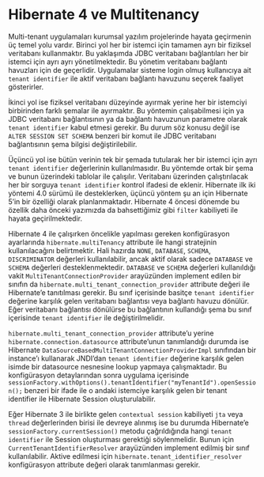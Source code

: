 # Hibernate 4 ve Multitenancy
Multi-tenant uygulamaları kurumsal yazılım projelerinde hayata geçirmenin üç temel yolu vardır. Birinci yol her bir istemci 
için tamamen ayrı bir fiziksel veritabanı kullanmaktır. Bu yaklaşımda JDBC veritabanı bağlantıları her bir istemci için 
ayrı ayrı yönetilmektedir. Bu yönetim veritabanı bağlantı havuzları için de geçerlidir. Uygulamalar sisteme login olmuş 
kullanıcıya ait `tenant identifier` ile aktif veritabanı bağlantı havuzunu seçerek faaliyet gösterirler.

İkinci yol ise fiziksel veritabanı düzeyinde ayırmak yerine her bir istemciyi birbirinden farklı şemalar ile ayırmaktır. 
Bu yöntemin çalışabilmesi için ya JDBC veritabanı bağlantısının ya da bağlantı havuzunun parametre olarak `tenant identifier` 
kabul etmesi gerekir. Bu durum söz konusu değil ise `ALTER SESSION SET SCHEMA` benzeri bir komut ile JDBC veritabanı 
bağlantısının şema bilgisi değiştirilebilir.

Üçüncü yol ise bütün verinin tek bir şemada tutularak her bir istemci için ayrı `tenant identifier` değerlerinin 
kullanılmasıdır. Bu yöntemde ortak bir şema ve bunun üzerindeki tablolar ile çalışılır. Veritabanı üzerinden çalıştırılacak 
her bir sorguya `tenant identifier` kontrol ifadesi de eklenir. Hibernate ilk iki yöntemi 4.0 sürümü ile desteklerken, 
üçüncü yöntem şu an için Hibernate 5’in bir özelliği olarak planlanmaktadır. Hibernate 4 öncesi dönemde bu özellik daha 
önceki yazımızda da bahsettiğimiz gibi `filter` kabiliyeti ile hayata geçirilmektedir.

Hibernate 4 ile çalışırken öncelikle yapılması gereken konfigürasyon ayarlarında `hibernate.multiTenancy` attribute ile 
hangi stratejinin kullanılacağını belirtmektir. Hali hazırda `NONE`, `DATABASE`, `SCHEMA`, `DISCRIMINATOR` değerleri 
kullanılabilir, ancak aktif olarak sadece `DATABASE` ve `SCHEMA` değerleri desteklenmektedir. `DATABASE` ve `SCHEMA` 
değerleri kullanıldığı vakit `MultiTenantConnectionProvider` arayüzünden implement edilen bir sınıfın da 
`hibernate.multi_tenant_connection_provider` attribute değeri ile Hibernate’e tanıtılması gerekir. Bu sınıf içerisinde 
basitçe `tenant identifier` değerine karşılık gelen veritabanı bağlantısı veya bağlantı havuzu dönülür. Eğer veritabanı 
bağlantısı dönülürse bu bağlantının kullandığı şema bu sınıf içerisinde `tenant identifier` ile değiştirilmelidir.

`hibernate.multi_tenant_connection_provider` attribute’u yerine `hibernate.connection.datasource` attribute’unun 
tanımlandığı durumda ise Hibernate `DataSourceBasedMultiTenantConnectionProviderImpl` sınıfından bir instance’ı 
kullanarak JNDI’dan `tenant identifier` değerine karşılık gelen isimde bir datasource nesnesine lookup yapmaya 
çalışmaktadır. Bu konfigürasyon detaylarından sonra uygulama içerisinde 
`sessionFactory.withOptions().tenantIdentifier("myTenantId").openSession();` 
benzeri bir ifade ile o andaki istemciye karşılık gelen bir tenant identifier ile Hibernate Session oluşturulabilir.

Eğer Hibernate 3 ile birlikte gelen `contextual session` kabiliyeti `jta` veya `thread` değerlerinden birisi ile devreye 
alınmış ise bu durumda Hibernate’e `sessionFactory.currentSession()` metodu çağrıldığında hangi `tenant identifier` ile 
Session oluşturması gerektiği söylenmelidir. Bunun için `CurrentTenantIdentifierResolver` arayüzünden implement edilmiş 
bir sınıf kullanılabilir. Aktive edilmesi için `hibernate.tenant_identifier_resolver` konfigürasyon attribute değeri 
olarak tanımlanması gerekir.
